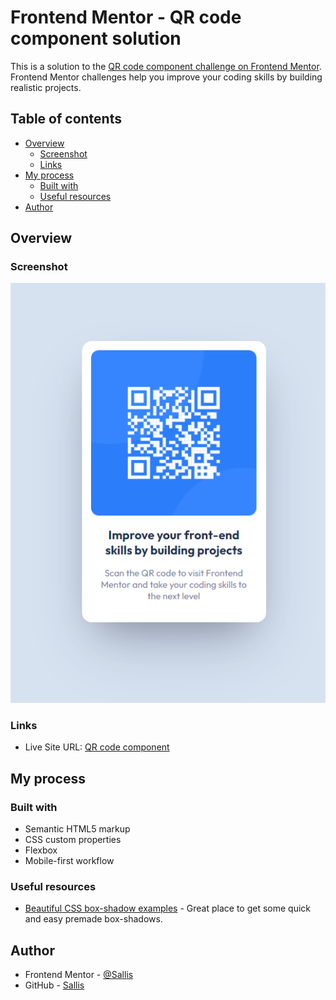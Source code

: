 # Frontend Mentor - QR code component solution

This is a solution to the [QR code component challenge on Frontend Mentor](https://www.frontendmentor.io/challenges/qr-code-component-iux_sIO_H). Frontend Mentor challenges help you improve your coding skills by building realistic projects. 

## Table of contents

- [Overview](#overview)
  - [Screenshot](#screenshot)
  - [Links](#links)
- [My process](#my-process)
  - [Built with](#built-with)
  - [Useful resources](#useful-resources)
- [Author](#author)

## Overview

### Screenshot

![Alt text](images/screenshot.png)

### Links

- Live Site URL: [QR code component](https://sallis-gh.github.io/Frontend-Mentor-QR/)

## My process

### Built with

- Semantic HTML5 markup
- CSS custom properties
- Flexbox
- Mobile-first workflow


### Useful resources

- [Beautiful CSS box-shadow examples](https://getcssscan.com/css-box-shadow-examples) - Great place to get some quick and easy premade box-shadows.

## Author

- Frontend Mentor - [@Sallis](https://www.frontendmentor.io/profile/Sallis-GH)
- GitHub - [Sallis](https://github.com/Sallis-GH)

